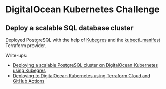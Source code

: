 # DigitalOcean Kubernetes Challenge
## Deploy a scalable SQL database cluster
Deployed PostgreSQL with the help of [Kubegres](https://www.kubegres.io/) and the [kubectl_manifest](https://registry.terraform.io/providers/gavinbunney/kubectl/latest/docs/resources/kubectl_manifest) Terraform provider.

Write-ups:
 - [Deploying a scalable PostgreSQL cluster on DigitalOcean Kubernetes using Kubegres](https://dev.to/mkdelta/deploying-a-scalable-postgresql-cluster-on-digitalocean-kubernetes-using-kubegres-1200)
 - [Deploying to DigitalOcean Kubernetes using Terraform Cloud and GitHub Actions](https://dev.to/mkdelta/deploying-to-digitalocean-kubernetes-using-terraform-cloud-and-github-actions-1me6)
